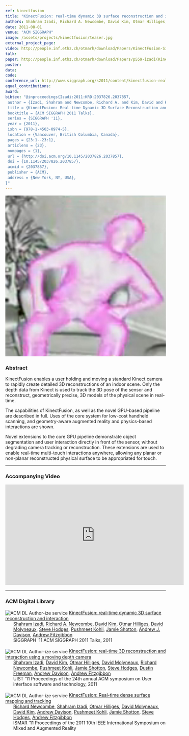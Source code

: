 ```yaml
---
ref: kinectfusion
title: "KinectFusion: real-time dynamic 3D surface reconstruction and interaction"
authors: Shahram Izadi, Richard A. Newcombe, David Kim, Otmar Hilliges, David Molyneaux, Steve Hodges, Pushmeet Kohli, Jamie Shotton, Andrew J. Davison, Andrew Fitzgibbon
date: 2011-08-01
venue: "ACM SIGGRAPH"
image: /assets/projects/kinectfusion/teaser.jpg
external_project_page: 
video: http://people.inf.ethz.ch/otmarh/download/Papers/KinectFusion-Siggraph-11.wmv
talk: 
paper: http://people.inf.ethz.ch/otmarh/download/Papers/p559-izadi(KinectFusion).pdf
poster: 
data: 
code: 
conference_url: http://www.siggraph.org/s2011/content/kinectfusion-real-time-dynamic-3d-surface-reconstruction-and-interaction
equal_contributions: 
award: 
bibtex: "@inproceedings{Izadi:2011:KRD:2037826.2037857,
 author = {Izadi, Shahram and Newcombe, Richard A. and Kim, David and Hilliges, Otmar and Molyneaux, David and Hodges, Steve and Kohli, Pushmeet and Shotton, Jamie and Davison, Andrew J. and Fitzgibbon, Andrew},
 title = {KinectFusion: Real-time Dynamic 3D Surface Reconstruction and Interaction},
 booktitle = {ACM SIGGRAPH 2011 Talks},
 series = {SIGGRAPH '11},
 year = {2011},
 isbn = {978-1-4503-0974-5},
 location = {Vancouver, British Columbia, Canada},
 pages = {23:1--23:1},
 articleno = {23},
 numpages = {1},
 url = {http://doi.acm.org/10.1145/2037826.2037857},
 doi = {10.1145/2037826.2037857},
 acmid = {2037857},
 publisher = {ACM},
 address = {New York, NY, USA},
}"
---
```


<img class="fullcol" src="/assets/projects/kinectfusion/teaser.jpg" alt="Teaser-Picture" />

<h3>Abstract</h3>
<p>KinectFusion enables a user holding and moving a standard Kinect camera to rapidly create detailed 3D reconstructions of an indoor scene. Only the depth data from Kinect is used to track the 3D pose of the sensor and reconstruct, geometrically precise, 3D models of the physical scene in real-time. </p>
<p>The capabilities of KinectFusion, as well as the novel GPU-based pipeline are described in full. Uses of the core system for low-cost handheld scanning, and geometry-aware augmented reality and physics-based interactions are shown. </p>
<p>Novel extensions to the core GPU pipeline demonstrate object segmentation and user interaction directly in front of the sensor, without degrading camera tracking or reconstruction. These extensions are used to enable real-time multi-touch interactions anywhere, allowing any planar or non-planar reconstructed physical surface to be appropriated for touch.</p>
<hr />  


<h3>Accompanying Video</h3>
<div class="video" align="center">
    <iframe width="560" height="315" src="http://player.vimeo.com/video/30079413" frameborder="0" allowfullscreen></iframe>
</div>   
<hr />
    
   
<h3>ACM Digital Library</h3>
<div class="acm_dl">
        <!-- ACM DL Article: KinectFusion: real-time dynamic 3D surface reconstruction and interaction-->
        <div class="acmdlitem" id="item2037857">
            <img src="http://dl.acm.org/images/oa.gif" width="25" height="25" border="0" alt="ACM DL Author-ize service" style="vertical-align: middle" />
            <a href="http://dl.acm.org/authorize?6581525" title="KinectFusion: real-time dynamic 3D surface reconstruction and interaction">KinectFusion: real-time dynamic 3D surface reconstruction and interaction</a>
            <div style="margin-left: 25px">
                <a href="http://dl.acm.org/author_page.cfm?id=81328488768">Shahram Izadi</a>, 
                <a href="http://dl.acm.org/author_page.cfm?id=81333490377">Richard A. Newcombe</a>, 
                <a href="http://dl.acm.org/author_page.cfm?id=81460641092">David Kim</a>, 
                <a href="http://dl.acm.org/author_page.cfm?id=81309495440">Otmar Hilliges</a>, 
                <a href="http://dl.acm.org/author_page.cfm?id=81388595328">David Molyneaux</a>, 
                <a href="http://dl.acm.org/author_page.cfm?id=81320490166">Steve Hodges</a>, 
                <a href="http://dl.acm.org/author_page.cfm?id=81339510339">Pushmeet Kohli</a>, 
                <a href="http://dl.acm.org/author_page.cfm?id=81100400357">Jamie Shotton</a>, 
                <a href="http://dl.acm.org/author_page.cfm?id=81100056204">Andrew J. Davison</a>, 
                <a href="http://dl.acm.org/author_page.cfm?id=81100376259">Andrew Fitzgibbon</a>
                <br/>SIGGRAPH '11 ACM SIGGRAPH 2011 Talks, 2011
            </div>
        </div> 
        <br/>
           
<!-- ACM DL Article: KinectFusion: real-time 3D reconstruction and interaction using a moving depth camera-->
<div class="acmdlitem" id="item2047270">
    <img src="http://dl.acm.org/images/oa.gif" width="25" height="25" border="0" alt="ACM DL Author-ize service" style="vertical-align: middle" />
    <a class="a-text-ext" target="_blank" href="http://dl.acm.org/authorize?6592209" title="KinectFusion: real-time 3D reconstruction and interaction using a moving depth camera">KinectFusion: real-time 3D reconstruction and interaction using a moving depth camera</a>
    <div style="margin-left: 25px">
        <a class="a-text-ext" target="_blank" href="http://dl.acm.org/author_page.cfm?id=81328488768">Shahram Izadi</a>, 
        <a class="a-text-ext" target="_blank" href="http://dl.acm.org/author_page.cfm?id=81460641092">David Kim</a>, 
        <a class="a-text-ext" target="_blank" href="http://dl.acm.org/author_page.cfm?id=81309495440">Otmar Hilliges</a>, 
        <a class="a-text-ext" target="_blank" href="http://dl.acm.org/author_page.cfm?id=81388595328">David Molyneaux</a>, 
        <a class="a-text-ext" target="_blank" href="http://dl.acm.org/author_page.cfm?id=81333490377">Richard Newcombe</a>, 
        <a class="a-text-ext" target="_blank" href="http://dl.acm.org/author_page.cfm?id=81339510339">Pushmeet Kohli</a>, 
        <a class="a-text-ext" target="_blank" href="http://dl.acm.org/author_page.cfm?id=81100400357">Jamie Shotton</a>, 
        <a class="a-text-ext" target="_blank" href="http://dl.acm.org/author_page.cfm?id=81320490166">Steve Hodges</a>, 
        <a class="a-text-ext" target="_blank" href="http://dl.acm.org/author_page.cfm?id=81458650800">Dustin Freeman</a>, 
        <a class="a-text-ext" target="_blank" href="http://dl.acm.org/author_page.cfm?id=81100056204">Andrew Davison</a>, 
        <a class="a-text-ext" target="_blank" href="http://dl.acm.org/author_page.cfm?id=81100376259">Andrew Fitzgibbon</a>
        <br/>UIST '11 Proceedings of the 24th annual ACM symposium on User interface software and technology, 2011
    </div>
</div>
<br/>

<!-- ACM DL Article: KinectFusion: real-time 3D reconstruction and interaction using a moving depth camera-->
<div class="acmdlitem" id="item2120179">
    <img src="http://dl.acm.org/images/oa.gif" width="25" height="25" border="0" alt="ACM DL Author-ize service" style="vertical-align: middle" />
    <a class="a-text-ext" target="_blank" href="http://dl.acm.org/citation.cfm?id=2120179" title="KinectFusion: Real-time dense surface mapping and tracking">KinectFusion: Real-time dense surface mapping and tracking</a>
    <div style="margin-left: 25px">
        <a class="a-text-ext" target="_blank" href="http://dl.acm.org/author_page.cfm?id=81333490377">Richard Newcombe</a>,
        <a class="a-text-ext" target="_blank" href="http://dl.acm.org/author_page.cfm?id=81328488768">Shahram Izadi</a>,
        <a class="a-text-ext" target="_blank" href="http://dl.acm.org/author_page.cfm?id=81309495440">Otmar Hilliges</a>, 
        <a class="a-text-ext" target="_blank" href="http://dl.acm.org/author_page.cfm?id=81388595328">David Molyneaux</a>, 
        <a class="a-text-ext" target="_blank" href="http://dl.acm.org/author_page.cfm?id=81460641092">David Kim</a>, 
        <a class="a-text-ext" target="_blank" href="http://dl.acm.org/author_page.cfm?id=81100056204">Andrew Davison</a>,
        <a class="a-text-ext" target="_blank" href="http://dl.acm.org/author_page.cfm?id=81339510339">Pushmeet Kohli</a>, 
        <a class="a-text-ext" target="_blank" href="http://dl.acm.org/author_page.cfm?id=81100400357">Jamie Shotton</a>, 
        <a class="a-text-ext" target="_blank" href="http://dl.acm.org/author_page.cfm?id=81320490166">Steve Hodges</a>, 
        <a class="a-text-ext" target="_blank" href="http://dl.acm.org/author_page.cfm?id=81100376259">Andrew Fitzgibbon</a>
        <br/>ISMAR '11 Proceedings of the 2011 10th IEEE International Symposium on Mixed and Augmented Reality 
    </div>
</div>
      
</div>